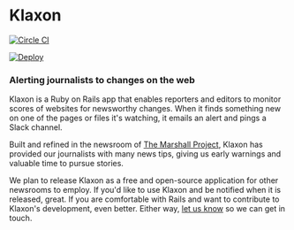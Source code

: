 # Klaxon

[![Circle CI](https://circleci.com/gh/themarshallproject/klaxon.svg?style=svg)](https://circleci.com/gh/themarshallproject/klaxon)

[![Deploy](https://www.herokucdn.com/deploy/button.png)](https://heroku.com/deploy?template=https://github.com/themarshallproject/klaxon/tree/master)

### Alerting journalists to changes on the web

Klaxon is a Ruby on Rails app that enables reporters and editors to monitor scores of websites for newsworthy changes. When it finds something new on one of the pages or files it's watching, it emails an alert and pings a Slack channel.

Built and refined in the newsroom of [The Marshall Project](https://www.themarshallproject.org/), Klaxon has provided our journalists with many news tips, giving us early warnings and valuable time to pursue stories.

We plan to release Klaxon as a free and open-source application for other newsrooms to employ. If you'd like to use Klaxon and be notified when it is released, great. If you are comfortable with Rails and want to contribute to Klaxon's development, even better. Either way, [let us know](http://goo.gl/forms/P6TE5b1eOh) so we can get in touch.
